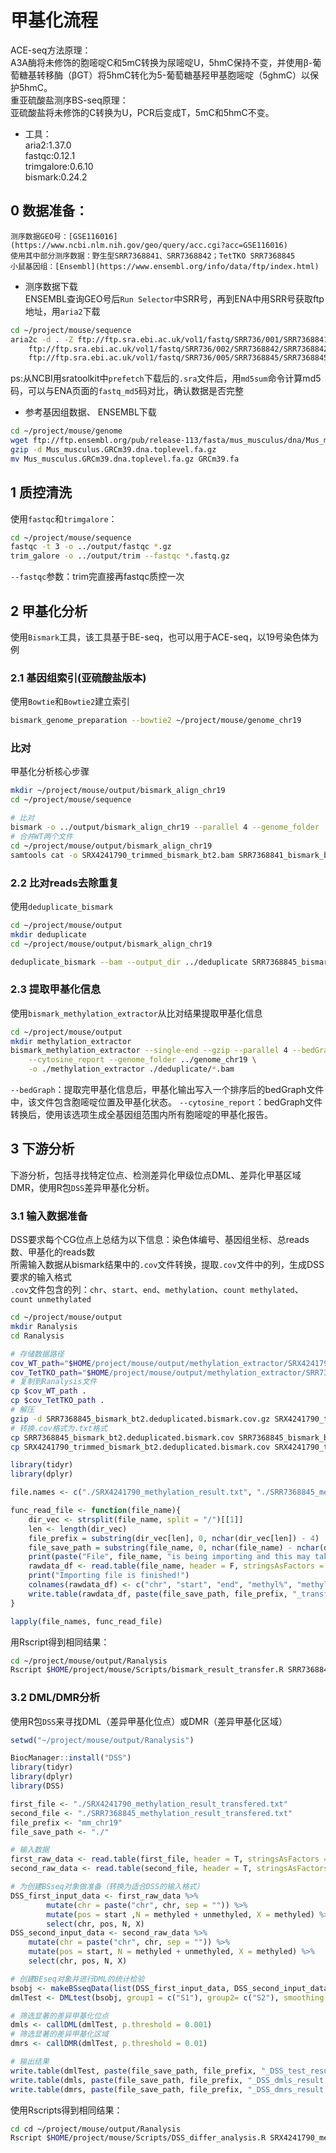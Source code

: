 # 甲基化流程
ACE-seq方法原理：   
A3A酶将未修饰的胞嘧啶C和5mC转换为尿嘧啶U，5hmC保持不变，并使用β-葡萄糖基转移酶（βGT）将5hmC转化为5-葡萄糖基羟甲基胞嘧啶（5ghmC）以保护5hmC。    
重亚硫酸盐测序BS-seq原理：   
亚硫酸盐将未修饰的C转换为U，PCR后变成T，5mC和5hmC不变。
- 工具：    
aria2:1.37.0  
fastqc:0.12.1  
trimgalore:0.6.10  
bismark:0.24.2   
## 0 数据准备：
    测序数据GEO号：[GSE116016](https://www.ncbi.nlm.nih.gov/geo/query/acc.cgi?acc=GSE116016)   
    使用其中部分测序数据：野生型SRR7368841、SRR7368842；TetTKO SRR7368845    
    小鼠基因组：[Ensembl](https://www.ensembl.org/info/data/ftp/index.html)    

- 测序数据下载  
ENSEMBL查询GEO号后`Run Selector`中SRR号，再到ENA中用SRR号获取ftp地址，用`aria2`下载
```bash
cd ~/project/mouse/sequence
aria2c -d . -Z ftp://ftp.sra.ebi.ac.uk/vol1/fastq/SRR736/001/SRR7368841/SRR7368841.fastq.gz \
    ftp://ftp.sra.ebi.ac.uk/vol1/fastq/SRR736/002/SRR7368842/SRR7368842.fastq.gz \
    ftp://ftp.sra.ebi.ac.uk/vol1/fastq/SRR736/005/SRR7368845/SRR7368845.fastq.gz
```
ps:从NCBI用sratoolkit中`prefetch`下载后的`.sra`文件后，用`md5sum`命令计算md5码，可以与ENA页面的`fastq_md5`码对比，确认数据是否完整
- 参考基因组数据、
ENSEMBL下载
```bash
cd ~/project/mouse/genome
wget ftp://ftp.ensembl.org/pub/release-113/fasta/mus_musculus/dna/Mus_musculus.GRCm39.dna.toplevel.fa.gz
gzip -d Mus_musculus.GRCm39.dna.toplevel.fa.gz
mv Mus_musculus.GRCm39.dna.toplevel.fa.gz GRCm39.fa
```
## 1 质控清洗
使用`fastqc`和`trimgalore`：
```bash
cd ~/project/mouse/sequence
fastqc -t 3 -o ../output/fastqc *.gz
trim_galore -o ../output/trim --fastqc *.fastq.gz
```
`--fastqc`参数：trim完直接再fastqc质控一次

## 2 甲基化分析
使用`Bismark`工具，该工具基于BE-seq，也可以用于ACE-seq，以19号染色体为例
### 2.1 基因组索引(亚硫酸盐版本)
使用`Bowtie`和`Bowtie2`建立索引
```bash
bismark_genome_preparation --bowtie2 ~/project/mouse/genome_chr19
```
### **比对**
甲基化分析核心步骤
```bash
mkdir ~/project/mouse/output/bismark_align_chr19
cd ~/project/mouse/sequence

# 比对
bismark -o ../output/bismark_align_chr19 --parallel 4 --genome_folder ../genome_chr19/ *.fastq.gz
# 合并WT两个文件
cd ~/project/mouse/output/bismark_align_chr19
samtools cat -o SRX4241790_trimmed_bismark_bt2.bam SRR7368841_bismark_bt2.bam SRR7368842_bismark_bt2.bam
```

### 2.2 比对reads去除重复
使用`deduplicate_bismark`
```bash
cd ~/project/mouse/output
mkdir deduplicate
cd ~/project/mouse/output/bismark_align_chr19

deduplicate_bismark --bam --output_dir ../deduplicate SRR7368845_bismark_bt2.bam SRX4241790_trimmed_bismark_bt2.bam
```

### 2.3 提取甲基化信息
使用`bismark_methylation_extractor`从比对结果提取甲基化信息
```bash
cd ~/project/mouse/output
mkdir methylation_extractor
bismark_methylation_extractor --single-end --gzip --parallel 4 --bedGraph \
    --cytosine_report --genome_folder ../genome_chr19 \
    -o ./methylation_extractor ./deduplicate/*.bam
```
`--bedGraph`：提取完甲基化信息后，甲基化输出写入一个排序后的bedGraph文件中，该文件包含胞嘧啶位置及甲基化状态。
`--cytosine_report`：bedGraph文件转换后，使用该选项生成全基因组范围内所有胞嘧啶的甲基化报告。

## 3 下游分析
下游分析，包括寻找特定位点、检测差异化甲级位点DML、差异化甲基区域DMR，使用R包`DSS`差异甲基化分析。
### 3.1 输入数据准备
DSS要求每个CG位点上总结为以下信息：染色体编号、基因组坐标、总reads数、甲基化的reads数   
所需输入数据从bismark结果中的`.cov`文件转换，提取`.cov`文件中的列，生成DSS要求的输入格式   
`.cov`文件包含的列：`chr`、`start`、`end`、`methylation`、`count methylated`、`count unmethylated`   
```bash
cd ~/project/mouse/output
mkdir Ranalysis
cd Ranalysis

# 存储数据路径
cov_WT_path="$HOME/project/mouse/output/methylation_extractor/SRX4241790_trimmed_bismark_bt2.deduplicated.bismark.cov.gz"
cov_TetTKO_path="$HOME/project/mouse/output/methylation_extractor/SRR7368845_bismark_bt2.deduplicated.bismark.cov.gz"
# 复制到Ranalysis文件
cp $cov_WT_path .
cp $cov_TetTKO_path .
# 解压
gzip -d SRR7368845_bismark_bt2.deduplicated.bismark.cov.gz SRX4241790_trimmed_bismark_bt2.deduplicated.bismark.cov.gz
# 转换.cov格式为.txt格式
cp SRR7368845_bismark_bt2.deduplicated.bismark.cov SRR7368845_bismark_bt2.deduplicated.bismark.txt
cp SRX4241790_trimmed_bismark_bt2.deduplicated.bismark.cov SRX4241790_trimmed_bismark_bt2.deduplicated.bismark.txt
```
```R
library(tidyr)
library(dplyr)

file.names <- c("./SRX4241790_methylation_result.txt", "./SRR7368845_methylation_result.txt")

func_read_file <- function(file_name){
	dir_vec <- strsplit(file_name, split = "/")[[1]]
	len <- length(dir_vec)
	file_prefix = substring(dir_vec[len], 0, nchar(dir_vec[len]) - 4)
	file_save_path = substring(file_name, 0, nchar(file_name) - nchar(dir_vec[len]))
	print(paste("File", file_name, "is being importing and this may take a while..."), sep = "")
	rawdata_df <- read.table(file_name, header = F, stringsAsFactors = F)
	print("Importing file is finished!")
	colnames(rawdata_df) <- c("chr", "start", "end", "methyl%", "methyled", "unmethyled")
	write.table(rawdata_df, paste(file_save_path, file_prefix, "_transfered.txt", sep = ""), row.names = F )
}

lapply(file_names, func_read_file)
```
用Rscript得到相同结果：
```bash
cd ~/project/mouse/output/Ranalysis
Rscript $HOME/project/mouse/Scripts/bismark_result_transfer.R SRR7368845_methylation_result.txt SRX4241790_methylation_result.txt
```

### 3.2 DML/DMR分析
使用R包`DSS`来寻找DML（差异甲基化位点）或DMR（差异甲基化区域）
```R
setwd("~/project/mouse/output/Ranalysis")

BiocManager::install("DSS")
library(tidyr)
library(dplyr)
library(DSS)

first_file <- "./SRX4241790_methylation_result_transfered.txt"
second_file <- "./SRR7368845_methylation_result_transfered.txt"
file_prefix <- "mm_chr19"
file_save_path <- "./"

# 输入数据
first_raw_data <- read.table(first_file, header = T, stringsAsFactors = F)
second_raw_data <- read.table(second_file, header = T, stringsAsFactors = F)

# 为创建BSseq对象做准备（转换为适合DSS的输入格式）
DSS_first_input_data <- first_raw_data %>%
        mutate(chr = paste("chr", chr, sep = "")) %>%
        mutate(pos = start ,N = methyled + unmethyled, X = methyled) %>%
        select(chr, pos, N, X)
DSS_second_input_data <- second_raw_data %>%
	mutate(chr = paste("chr", chr, sep = "")) %>%
	mutate(pos = start, N = methyled + unmethyled, X = methyled) %>%
	select(chr, pos, N, X)

# 创建BEseq对象并进行DML的统计检验
bsobj <- makeBSseqData(list(DSS_first_input_data, DSS_second_input_data), c("S1", "S2"))
dmlTest <- DMLtest(bsobj, group1 = c("S1"), group2= c("S2"), smoothing = T)

# 筛选显著的差异甲基化位点
dmls <- callDML(dmlTest, p.threshold = 0.001)
# 筛选显著的差异甲基化区域
dmrs <- callDMR(dmlTest, p.threshold = 0.01)

# 输出结果
write.table(dmlTest, paste(file_save_path, file_prefix, "_DSS_test_result.txt", sep = ""), row.names = F)
write.table(dmls, paste(file_save_path, file_prefix, "_DSS_dmls_result.txt", sep = ""), row.names = F)
write.table(dmrs, paste(file_save_path, file_prefix, "_DSS_dmrs_result.txt", sep = ""), row.names = F)
```
使用Rscripts得到相同结果：
```bash
cd cd ~/project/mouse/output/Ranalysis
Rscript $HOME/project/mouse/Scripts/DSS_differ_analysis.R SRX4241790_methylation_result.txt SRR7368845_methylation_result.txt mm_chr19 ./
```
